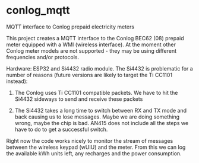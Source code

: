 # conlog_mqtt
MQTT interface to Conlog prepaid electricity meters

This project creates a MQTT interface to the Conlog BEC62 (08) prepaid meter equipped with a WMI (wireless interface).
At the moment other Conlog meter models are not supported - they  may be using different frequencies and/or protocols.

Hardware: ESP32 and Si4432 radio module. The Si4432 is problematic for a number of reasons (future versions are likely
to target the Ti CC1101 instead):

1. The Conlog uses Ti CC1101 compatible packets. We have to hit the Si4432 sideways to send and receive these packets

2. The Si4432 takes a long time to switch between RX and TX mode and back causing us to lose messages. Maybe we are
doing something wrong, maybe the chip is bad. AN415 does not include all the steps we have to do to get a successful
switch.

Right now the code works nicely to monitor the stream of messages between the wireless keypad (wUIU) and the meter.
From this we can log the available kWh units left, any recharges and the power consumption.
